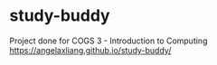# study-buddy
Project done for COGS 3 - Introduction to Computing
https://angelaxliang.github.io/study-buddy/
